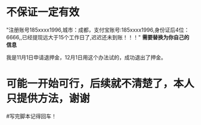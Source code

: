 #  不保证一定有效
"注册账号185xxxx1996,城市：成都，支付宝账号:185xxxx1996,身份证后4位：6666,,已经提现远大于15个工作日了,迟迟还未到账！！！" **需要替换为你自己的信息**

我是11月1日申请退押金，12月1日用这个办法试的，成功退出了押金。

# 可能一开始可行，后续就不清楚了，本人只提供方法，谢谢

#写完脚本记得回车！
